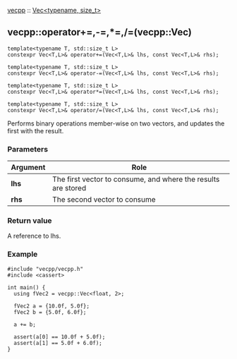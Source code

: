 [vecpp](../../../) :: [Vec<typename, size_t\>](./)
## vecpp::operator+=,-=,*=,/=(vecpp::Vec)


```
template<typename T, std::size_t L>
constexpr Vec<T,L>& operator+=(Vec<T,L>& lhs, const Vec<T,L>& rhs);
```
```
template<typename T, std::size_t L>
constexpr Vec<T,L>& operator-=(Vec<T,L>& lhs, const Vec<T,L>& rhs);
```
```
template<typename T, std::size_t L>
constexpr Vec<T,L>& operator*=(Vec<T,L>& lhs, const Vec<T,L>& rhs);
```
```
template<typename T, std::size_t L>
constexpr Vec<T,L>& operator/=(Vec<T,L>& lhs, const Vec<T,L>& rhs);
```

Performs binary operations member-wise on two vectors, and updates the first
with the result.

### Parameters

Argument | Role
---------|---------------------------------
**lhs**  | The first vector to consume, and where the results are stored
**rhs**  | The second vector to consume


### Return value
A reference to lhs.

### Example

```
#include "vecpp/vecpp.h"
#include <cassert>

int main() {
  using fVec2 = vecpp::Vec<float, 2>;

  fVec2 a = {10.0f, 5.0f};
  fVec2 b = {5.0f, 6.0f};

  a += b;

  assert(a[0] == 10.0f + 5.0f);
  assert(a[1] == 5.0f + 6.0f);
}
```